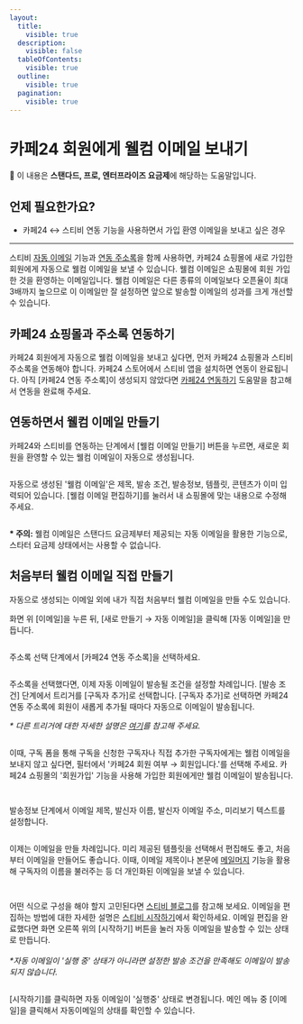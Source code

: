 ```yaml
---
layout:
  title:
    visible: true
  description:
    visible: false
  tableOfContents:
    visible: true
  outline:
    visible: true
  pagination:
    visible: true
---
```


# 카페24 회원에게 웰컴 이메일 보내기

💬 이 내용은 **스탠다드, 프로, 엔터프라이즈 요금제**에 해당하는 도움말입니다.

## 언제 필요한가요?

* 카페24 ↔ 스티비 연동 기능을 사용하면서 가입 환영 이메일을 보내고 싶은 경우

***

스티비 [자동 이메일](welcome-email-cafe24-members.md#h\_01hrecxeytk4f2xvsx27gstdaa) 기능과 [연동 주소록](../../integration/cafe24/)을 함께 사용하면, 카페24 쇼핑몰에 새로 가입한 회원에게 자동으로 웰컴 이메일을 보낼 수 있습니다. 웰컴 이메일은 쇼핑몰에 회원 가입한 것을 환영하는 이메일입니다. 웰컴 이메일은 다른 종류의 이메일보다 오픈율이 최대 3배까지 높으므로 이 이메일만 잘 설정하면 앞으로 발송할 이메일의 성과를 크게 개선할 수 있습니다.



## 카페24 쇼핑몰과 주소록 연동하기 <a href="#h_01hre9s9frgdt1zdnfkq19p2fb" id="h_01hre9s9frgdt1zdnfkq19p2fb"></a>

카페24 회원에게 자동으로 웰컴 이메일을 보내고 싶다면, 먼저 카페24 쇼핑몰과 스티비 주소록을 연동해야 합니다. 카페24 스토어에서 스티비 앱을 설치하면 연동이 완료됩니다. 아직 \[카페24 연동 주소록]이 생성되지 않았다면 [카페24 연동하기](../../integration/cafe24/) 도움말을 참고해서 연동을 완료해 주세요.



## 연동하면서 웰컴 이메일 만들기

카페24와 스티비를 연동하는 단계에서 \[웰컴 이메일 만들기] 버튼을 누르면, 새로운 회원을 환영할 수 있는 웰컴 이메일이 자동으로 생성됩니다.

<figure><img src="../../.gitbook/assets/카페24 연동하기 (1).png" alt=""><figcaption></figcaption></figure>



자동으로 생성된 '웰컴 이메일'은 제목, 발송 조건, 발송정보, 템플릿, 콘텐츠가 이미 입력되어 있습니다. \[웰컴 이메일 편집하기]를 눌러서 내 쇼핑몰에 맞는 내용으로 수정해 주세요.

<figure><img src="../../.gitbook/assets/카페24 연동하기2 (1).png" alt=""><figcaption></figcaption></figure>



**\* 주의:** 웰컴 이메일은 스탠다드 요금제부터 제공되는 자동 이메일을 활용한 기능으로, 스타터 요금제 상태에서는 사용할 수 없습니다.



## 처음부터 웰컴 이메일 직접 만들기

자동으로 생성되는 이메일 외에 내가 직접 처음부터 웰컴 이메일을 만들 수도 있습니다.



화면 위 \[이메일]을 누른 뒤, \[새로 만들기 → 자동 이메일]을 클릭해 \[자동 이메일]을 만듭니다.

<figure><img src="../../.gitbook/assets/image (103).png" alt=""><figcaption></figcaption></figure>



주소록 선택 단계에서 \[카페24 연동 주소록]을 선택하세요.&#x20;

<figure><img src="../../.gitbook/assets/image (104).png" alt=""><figcaption></figcaption></figure>



주소록을 선택했다면, 이제 자동 이메일이 발송될 조건을 설정할 차례입니다. \[발송 조건] 단계에서 트리거를 \[구독자 추가]로 선택합니다. \[구독자 추가]로 선택하면 카페24 연동 주소록에 회원이 새롭게 추가될 때마다 자동으로 이메일이 발송됩니다.&#x20;

_\* 다른 트리거에 대한 자세한 설명은_ [_여기_](../../email/automation/using.md#trigger)_를 참고해 주세요._&#x20;

<figure><img src="../../.gitbook/assets/image (105).png" alt=""><figcaption></figcaption></figure>



이때, 구독 폼을 통해 구독을 신청한 구독자나 직접 추가한 구독자에게는 웰컴 이메일을 보내지 않고 싶다면, 필터에서 '카페24 회원 여부 → 회원입니다.'를 선택해 주세요. 카페24 쇼핑몰의 '회원가입' 기능을 사용해 가입한 회원에게만 웰컴 이메일이 발송됩니다.&#x20;

<figure><img src="../../.gitbook/assets/image (106).png" alt=""><figcaption></figcaption></figure>

<figure><img src="../../.gitbook/assets/image (107).png" alt=""><figcaption></figcaption></figure>



발송정보 단계에서 이메일 제목, 발신자 이름, 발신자 이메일 주소, 미리보기 텍스트를 설정합니다.&#x20;

<figure><img src="../../.gitbook/assets/image (108).png" alt=""><figcaption></figcaption></figure>



이제는 이메일을 만들 차례입니다. 미리 제공된 템플릿을 선택해서 편집해도 좋고, 처음부터 이메일을 만들어도 좋습니다. 이때, 이메일 제목이나 본문에 [메일머지](../../email/edit/personalized-merge.md) 기능을 활용해 구독자의 이름을 불러주는 등 더 개인화된 이메일을 보낼 수 있습니다.&#x20;

<figure><img src="../../.gitbook/assets/image (109).png" alt=""><figcaption></figcaption></figure>

<figure><img src="../../.gitbook/assets/image (110).png" alt=""><figcaption></figcaption></figure>



어떤 식으로 구성을 해야 할지 고민된다면 [스티비 블로그](https://blog.stibee.com/welcome-email/)를 참고해 보세요. 이메일을 편집하는 방법에 대한 자세한 설명은 [스티비 시작하기](../../getting-started/send-first-email.md#undefined-2)에서 확인하세요. 이메일 편집을 완료했다면 화면 오른쪽 위의 \[시작하기] 버튼을 눌러 자동 이메일을 발송할 수 있는 상태로 만듭니다.\
\
_\*자동 이메일이 '실행 중' 상태가 아니라면 설정한 발송 조건을 만족해도 이메일이 발송되지 않습니다._

<figure><img src="../../.gitbook/assets/시작하기.gif" alt=""><figcaption></figcaption></figure>



\[시작하기]를 클릭하면 자동 이메일이 '실행중' 상태로 변경됩니다. 메인 메뉴 중 \[이메일]을 클릭해서 자동이메일의 상태를 확인할 수 있습니다.&#x20;

<figure><img src="../../.gitbook/assets/image (111).png" alt=""><figcaption></figcaption></figure>
